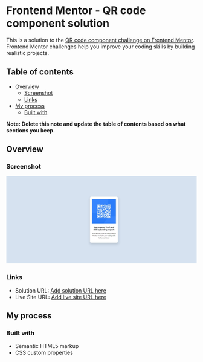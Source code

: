 # Frontend Mentor - QR code component solution

This is a solution to the [QR code component challenge on Frontend Mentor](https://www.frontendmentor.io/challenges/qr-code-component-iux_sIO_H). Frontend Mentor challenges help you improve your coding skills by building realistic projects.

## Table of contents

- [Overview](#overview)
  - [Screenshot](#screenshot)
  - [Links](#links)
- [My process](#my-process)
  - [Built with](#built-with)

**Note: Delete this note and update the table of contents based on what sections you keep.**

## Overview

### Screenshot

![This is my version of the solution to the coding challenge](./final-qr.jpeg)

### Links

- Solution URL: [Add solution URL here](https://github.com/ajasmine94/practice_qr_code)
- Live Site URL: [Add live site URL here](https://66aa43e29b2d2f0401f9e894--magenta-starship-db224f.netlify.app/)

## My process

### Built with

- Semantic HTML5 markup
- CSS custom properties
